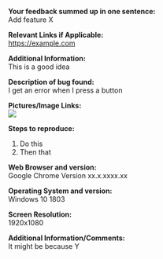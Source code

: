 <!-- Use this template for general feedback and suggestions -->
<!-- ------------------------------------------------------ -->

**Your feedback summed up in one sentence:**  
Add feature X

**Relevant Links if Applicable:**  
https://example.com

**Additional Information:**  
This is a good idea

<!-- ------------------------------------------------------ -->


<!-- Use this template for reporting bugs -->
<!-- ------------------------------------ -->

**Description of bug found:**  
I get an error when I press a button

**Pictures/Image Links:**  
![](https://discordbots.org/images/error.jpg)

**Steps to reproduce:**  
1. Do this
2. Then that

**Web Browser and version:**  
Google Chrome Version xx.x.xxxx.xx

**Operating System and version:**  
Windows 10 1803

**Screen Resolution:**  
1920x1080

**Additional Information/Comments:**  
It might be because Y

<!-- ------------------------------------ -->
